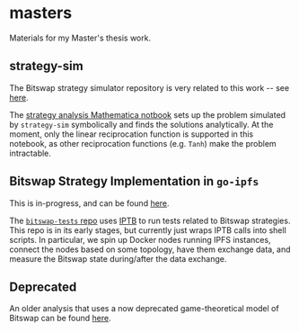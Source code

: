 # masters

Materials for my Master's thesis work.

## strategy-sim

The Bitswap strategy simulator repository is very related to this work -- see
[here](https://github.com/dgrisham/strategy-sim).

The [strategy analysis Mathematica notbook](./strategy-analysis.nb) sets up the
problem simulated by `strategy-sim` symbolically and finds the solutions
analytically. At the moment, only the linear reciprocation function is supported
in this notebook, as other reciprocation functions (e.g. `Tanh`) make the
problem intractable.

## Bitswap Strategy Implementation in `go-ipfs`

This is in-progress, and can be found
[here](https://github.com/ipfs/go-ipfs/pull/3982).

The [`bitswap-tests` repo](https://github.com/dgrisham/bitswap-tests) uses
[IPTB](https://github.com/ipfs/iptb) to run tests related to Bitswap strategies.
This repo is in its early stages, but currently just wraps IPTB calls into shell
scripts. In particular, we spin up Docker nodes running IPFS instances, connect
the nodes based on some topology, have them exchange data, and measure the
Bitswap state during/after the data exchange.

## Deprecated

An older analysis that uses a now deprecated game-theoretical model of Bitswap
can be found [here](./deprecated/analysis/).
